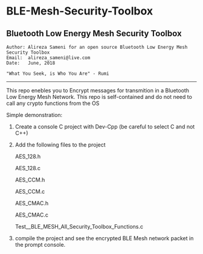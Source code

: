 # BLE-Mesh-Security-Toolbox
Bluetooth Low Energy Mesh Security Toolbox
-----------------------------------------------------------------------------------------------
    Author: Alireza Sameni for an open source Bluetooth Low Energy Mesh Security Toolbox
    Email:  alireza_sameni@live.com
    Date:   June, 2018

    "What You Seek, is Who You Are" - Rumi
------------------------------------------------------------------------------------------------
This repo enebles you to Encrypt messages for transmition in a Bluetooth Low Energy Mesh Network.
This repo is self-contained and do not need to call any crypto functions from the OS

Simple demonstration:
1. Create a console C project with Dev-Cpp (be careful to select C and not C++)
2. Add the following files to the project

    AES_128.h
    
    AES_128.c
    
    AES_CCM.h
    
    AES_CCM.c
    
    AES_CMAC.h
    
    AES_CMAC.c
    
    Test__BLE_MESH_All_Security_Toolbox_Functions.c
	
3. compile the project and see the encrypted BLE Mesh network packet in the prompt console.
